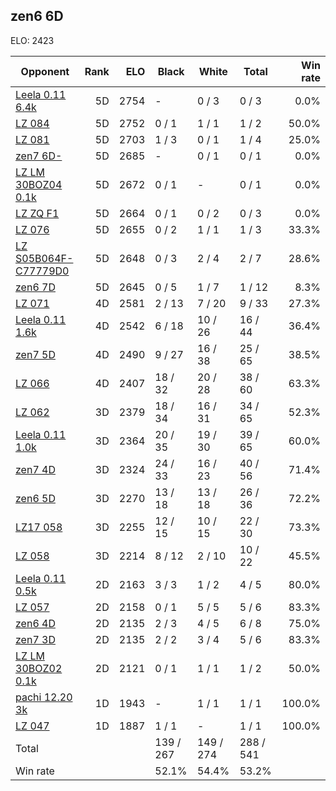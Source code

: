 ## zen6 6D ##

ELO: 2423

Opponent | Rank | ELO | Black | White | Total | Win rate
---------|-----:|----:|-------|-------|-------|-------:
[Leela 0.11 6.4k](Leela%200.11%206.4k.md) | 5D | 2754 | - | 0 / 3 | 0 / 3 | 0.0%
[LZ 084](LZ%20084.md) | 5D | 2752 | 0 / 1 | 1 / 1 | 1 / 2 | 50.0%
[LZ 081](LZ%20081.md) | 5D | 2703 | 1 / 3 | 0 / 1 | 1 / 4 | 25.0%
[zen7 6D-](zen7%206D-.md) | 5D | 2685 | - | 0 / 1 | 0 / 1 | 0.0%
[LZ LM 30BOZ04 0.1k](LZ%20LM%2030BOZ04%200.1k.md) | 5D | 2672 | 0 / 1 | - | 0 / 1 | 0.0%
[LZ ZQ F1](LZ%20ZQ%20F1.md) | 5D | 2664 | 0 / 1 | 0 / 2 | 0 / 3 | 0.0%
[LZ 076](LZ%20076.md) | 5D | 2655 | 0 / 2 | 1 / 1 | 1 / 3 | 33.3%
[LZ S05B064F-C77779D0](LZ%20S05B064F-C77779D0.md) | 5D | 2648 | 0 / 3 | 2 / 4 | 2 / 7 | 28.6%
[zen6 7D](zen6%207D.md) | 5D | 2645 | 0 / 5 | 1 / 7 | 1 / 12 | 8.3%
[LZ 071](LZ%20071.md) | 4D | 2581 | 2 / 13 | 7 / 20 | 9 / 33 | 27.3%
[Leela 0.11 1.6k](Leela%200.11%201.6k.md) | 4D | 2542 | 6 / 18 | 10 / 26 | 16 / 44 | 36.4%
[zen7 5D](zen7%205D.md) | 4D | 2490 | 9 / 27 | 16 / 38 | 25 / 65 | 38.5%
[LZ 066](LZ%20066.md) | 4D | 2407 | 18 / 32 | 20 / 28 | 38 / 60 | 63.3%
[LZ 062](LZ%20062.md) | 3D | 2379 | 18 / 34 | 16 / 31 | 34 / 65 | 52.3%
[Leela 0.11 1.0k](Leela%200.11%201.0k.md) | 3D | 2364 | 20 / 35 | 19 / 30 | 39 / 65 | 60.0%
[zen7 4D](zen7%204D.md) | 3D | 2324 | 24 / 33 | 16 / 23 | 40 / 56 | 71.4%
[zen6 5D](zen6%205D.md) | 3D | 2270 | 13 / 18 | 13 / 18 | 26 / 36 | 72.2%
[LZ17 058](LZ17%20058.md) | 3D | 2255 | 12 / 15 | 10 / 15 | 22 / 30 | 73.3%
[LZ 058](LZ%20058.md) | 3D | 2214 | 8 / 12 | 2 / 10 | 10 / 22 | 45.5%
[Leela 0.11 0.5k](Leela%200.11%200.5k.md) | 2D | 2163 | 3 / 3 | 1 / 2 | 4 / 5 | 80.0%
[LZ 057](LZ%20057.md) | 2D | 2158 | 0 / 1 | 5 / 5 | 5 / 6 | 83.3%
[zen6 4D](zen6%204D.md) | 2D | 2135 | 2 / 3 | 4 / 5 | 6 / 8 | 75.0%
[zen7 3D](zen7%203D.md) | 2D | 2135 | 2 / 2 | 3 / 4 | 5 / 6 | 83.3%
[LZ LM 30BOZ02 0.1k](LZ%20LM%2030BOZ02%200.1k.md) | 2D | 2121 | 0 / 1 | 1 / 1 | 1 / 2 | 50.0%
[pachi 12.20 3k](pachi%2012.20%203k.md) | 1D | 1943 | - | 1 / 1 | 1 / 1 | 100.0%
[LZ 047](LZ%20047.md) | 1D | 1887 | 1 / 1 | - | 1 / 1 | 100.0%
Total | | | 139 / 267 | 149 / 274 | 288 / 541 | 
Win rate| | | 52.1% | 54.4% | 53.2% | 
